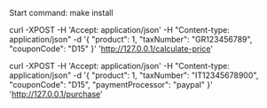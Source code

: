 Start command: make install

curl -XPOST -H 'Accept: application/json' -H "Content-type: application/json" -d '{
"product": 1,
"taxNumber": "GR123456789",
"couponCode": "D15"
}' 'http://127.0.0.1/calculate-price'


curl -XPOST -H 'Accept: application/json' -H "Content-type: application/json" -d '{
"product": 1,
"taxNumber": "IT12345678900",
"couponCode": "D15",
"paymentProcessor": "paypal"
}' 'http://127.0.0.1/purchase'